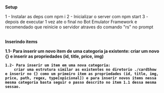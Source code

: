 <strong>Setup</strong>
<p>
1 - Instalar as deps com npm i 
2 - Inicializar o server com npm start
3 - depois de executar 1 vez ate o final no Bot Emulator Framework e recomendado que reinicie o servidor atraves do comando "rs" no prompt
</p>
<br/>
<strong>Inserindo items<strong>
<p>
    1.1- Para inserir um novo item de uma categoria ja existente:
        criar um novo {} e inserir as propriedades (id, title, price, img)
    
    1.2- Para inserir um item em uma nova categoria: 
        criar uma estrutura similar as existentes no diretorio ./cardShow e inserir no {} como um primeiro item as propriedades (id, title, img, price, path, regex, type[opicional]) e para inserir novos items nessa mesma categoria basta seguir o passo descrito no item 1.1 dessa mesma sessao.
</p>